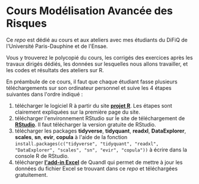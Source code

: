 
# Cours Modélisation Avancée des Risques

Ce *repo* est dédié au cours et aux ateliers avec mes étudiants du DiFiQ de l'Université Paris-Dauphine et de l'Ensae. 

Vous y trouverez le polycopié du cours, les corrigés des exercices après les travaux dirigés dédiés, les données sur lesquelles nous allons travailler, et les codes et résultats des ateliers sur R.

En préambule de ce cours, il faut que chaque étudiant fasse plusieurs téléchargements sur son ordinateur personnel et suive les 4 étapes suivantes dans l'ordre indiqué :

1. télécharger le logiciel R à partir du site [__projet R__](https://www.r-project.org/). Les étapes sont clairement expliquées sur la première page du site.
2. télécharger l'environnement RStudio sur le site de téléchargement de [__RStudio__](https://rstudio.com/products/rstudio/download/). Il faut télécharger la version gratuite de RStudio.
3. télécharger les packages __tidyverse__, __tidyquant__, __readxl__, __DataExplorer__, __scales__, __sn__, __evir__, __copula__ à l'aide de la fonction `install.packages(c("tidyverse", "tidyquant", "readxl", "DataExplorer", "scales", "sn", "evir", "copula"))` à écrire dans la console R de RStudio.
4. télécharger [__l'add-in Excel__](https://www.quandl.com/tools/excel) de Quandl qui permet de mettre à jour les données du fichier Excel se trouvant dans ce *repo* et téléchargées gratuitement.

